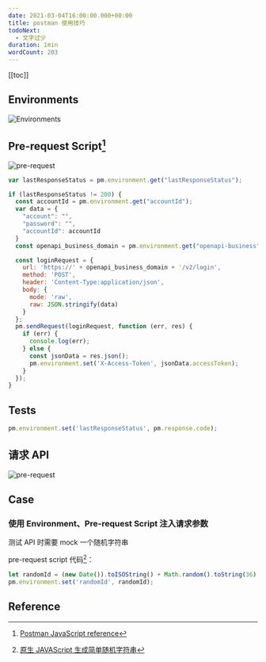 ```yaml
---
date: 2021-03-04T16:00:00.000+00:00
title: postman 使用技巧
todoNext:
  - 文字过少
duration: 1min
wordCount: 203
---
```


[[toc]]

## Environments

![Environments](https://cdn.alomerry.com/blog/assets/img/posts/postman-globals.png)

## Pre-request Script[^postman-javaScript-reference]

![pre-request](https://cdn.alomerry.com/blog/assets/img/posts/postman-pre-request.png)

```js
var lastResponseStatus = pm.environment.get("lastResponseStatus");

if (lastResponseStatus != 200) {
  const accountId = pm.environment.get("accountId");
  var data = {
    "account": "",
    "password": "",
    "accountId": accountId
  }
  const openapi_business_domain = pm.environment.get("openapi-business");

  const loginRequest = {
    url: 'https://' + openapi_business_domain + '/v2/login',
    method: 'POST',
    header: 'Content-Type:application/json',
    body: {
      mode: 'raw',
      raw: JSON.stringify(data)
    }
  };
  pm.sendRequest(loginRequest, function (err, res) {
    if (err) {
      console.log(err);
    } else {
      const jsonData = res.json();
      pm.environment.set('X-Access-Token', jsonData.accessToken);
    }
  });
}
```

## Tests

```js
pm.environment.set('lastResponseStatus', pm.response.code);
```

## 请求 API

![pre-request](https://cdn.alomerry.com/blog/assets/img/posts/postman-variable-value.png)

## Case

### 使用 Environment、Pre-request Script 注入请求参数

测试 API 时需要 mock 一个随机字符串

pre-request script 代码[^js-random-string]：

```javascript
let randomId = (new Date()).toISOString() + Math.random().toString(36).slice(-8);
pm.environment.set('randomId', randomId);
```

## Reference

[^js-random-string]: [原生 JAVAScript 生成简单随机字符串](https://juejin.cn/post/6844903665522704398)

[^postman-javaScript-reference]: [Postman JavaScript reference](https://learning.postman.com/docs/writing-scripts/script-references/postman-sandbox-api-reference/)
